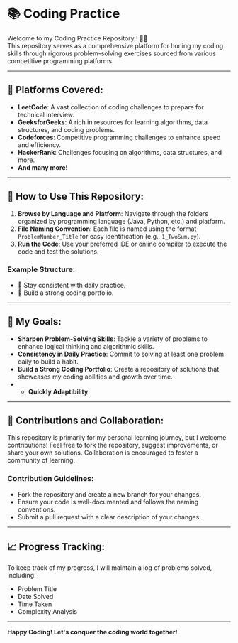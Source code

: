 # 📚 Coding Practice 

Welcome to my Coding Practice Repository ! 👨‍💻  
This repository serves  as a comprehensive platform for honing my coding skills through rigorous problem-solving exercises sourced from various competitive programming platforms. 

---
## 🚀 Platforms Covered:
- **LeetCode**: A vast collection of coding challenges to prepare for technical interview.
- **GeeksforGeeks**: A rich in resources for learning algorithms, data structures, and coding problems.
- **Codeforces**: Competitive programming challenges to enhance speed and efficiency.
- **HackerRank**: Challenges focusing on algorithms, data structures, and more.
- **And many more!**
---

## 📝 How to Use This Repository:

1. **Browse by Language and Platform**: Navigate through the folders organized by programming language (Java, Python, etc.) and platform.
2. **File Naming Convention**: Each file is named using the format `ProblemNumber_Title` for easy identification (e.g., `1_TwoSum.py`).
3. **Run the Code**: Use your preferred IDE or online compiler to execute the code and test the solutions.

### Example Structure:
- 🥇 Stay consistent with daily practice.
- 📑 Build a strong coding portfolio.

---

## 🎯 My Goals:

- **Sharpen Problem-Solving Skills**: Tackle a variety of problems to enhance logical thinking and algorithmic skills.
- **Consistency in Daily Practice**: Commit to solving at least one problem daily to build a habit.
- **Build a Strong Coding Portfolio**: Create a repository of solutions that showcases my coding abilities and growth over time.
- - **Quickly Adaptibility**: 

---

## 🤝 Contributions and Collaboration:

This repository is primarily for my personal learning journey, but I welcome contributions! Feel free to fork the repository, suggest improvements, or share your own solutions. Collaboration is encouraged to foster a community of learning.

### Contribution Guidelines:
- Fork the repository and create a new branch for your changes.
- Ensure your code is well-documented and follows the naming conventions.
- Submit a pull request with a clear description of your changes.

---

## 📈 Progress Tracking:

To keep track of my progress, I will maintain a log of problems solved, including:
- Problem Title
- Date Solved
- Time Taken
- Complexity Analysis

---

**Happy Coding!  Let's conquer the coding world together!**


